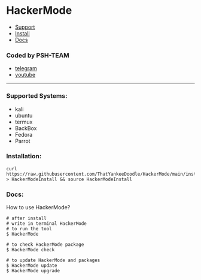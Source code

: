 # HackerMode
- [Support](#support)
- [Install](#install)
- [Docs](#docs)

### Coded by PSH-TEAM
- [telegram](https://t.me/psh_team)
- [youtube](https://www.youtube.com/channel/UCRFNcuHk3I_1g6PBaBxj9qQ)
___
<div id="support"></div>

### Supported Systems:
- kali
- ubuntu
- termux
- BackBox
- Fedora
- Parrot

<div id="install"></div>

### Installation:
```shell
curl https://raw.githubusercontent.com/ThatYankeeDoodle/HackerMode/main/install.sh > HackerModeInstall && source HackerModeInstall
```
<div id="docs"></div>

### Docs:
How to use HackerMode?
```shell
# after install
# write in terminal HackerMode
# to run the tool
$ HackerMode

# to check HackerMode package
$ HackerMode check

# to update HackerMode and packages
$ HackerMode update
$ HackerMode upgrade
```
